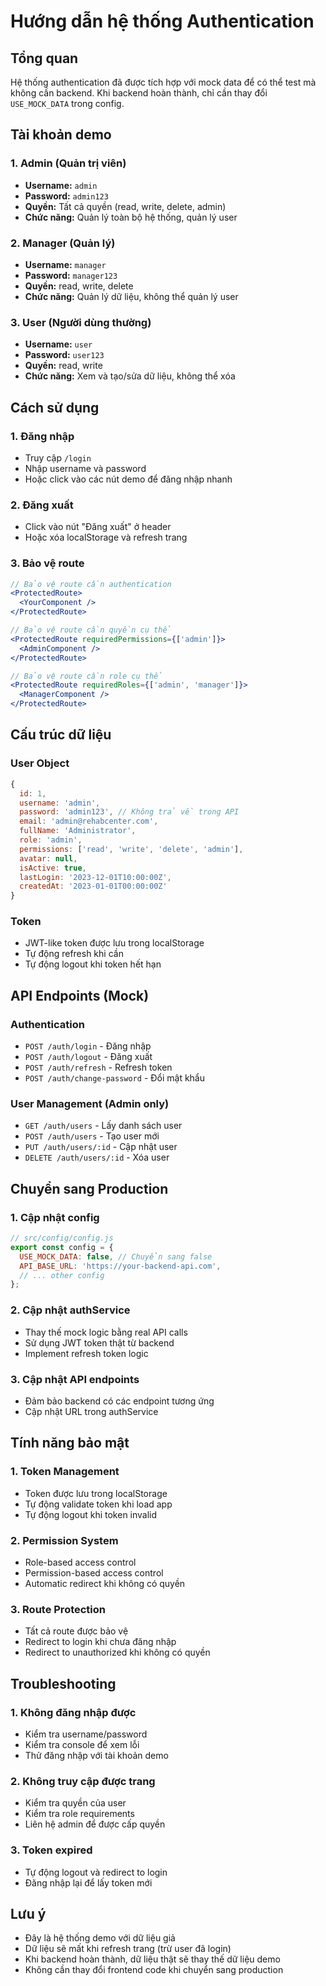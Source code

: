 # Hướng dẫn hệ thống Authentication

## Tổng quan

Hệ thống authentication đã được tích hợp với mock data để có thể test mà không cần backend. Khi backend hoàn thành, chỉ cần thay đổi `USE_MOCK_DATA` trong config.

## Tài khoản demo

### 1. Admin (Quản trị viên)
- **Username:** `admin`
- **Password:** `admin123`
- **Quyền:** Tất cả quyền (read, write, delete, admin)
- **Chức năng:** Quản lý toàn bộ hệ thống, quản lý user

### 2. Manager (Quản lý)
- **Username:** `manager`
- **Password:** `manager123`
- **Quyền:** read, write, delete
- **Chức năng:** Quản lý dữ liệu, không thể quản lý user

### 3. User (Người dùng thường)
- **Username:** `user`
- **Password:** `user123`
- **Quyền:** read, write
- **Chức năng:** Xem và tạo/sửa dữ liệu, không thể xóa

## Cách sử dụng

### 1. Đăng nhập
- Truy cập `/login`
- Nhập username và password
- Hoặc click vào các nút demo để đăng nhập nhanh

### 2. Đăng xuất
- Click vào nút "Đăng xuất" ở header
- Hoặc xóa localStorage và refresh trang

### 3. Bảo vệ route
```jsx
// Bảo vệ route cần authentication
<ProtectedRoute>
  <YourComponent />
</ProtectedRoute>

// Bảo vệ route cần quyền cụ thể
<ProtectedRoute requiredPermissions={['admin']}>
  <AdminComponent />
</ProtectedRoute>

// Bảo vệ route cần role cụ thể
<ProtectedRoute requiredRoles={['admin', 'manager']}>
  <ManagerComponent />
</ProtectedRoute>
```

## Cấu trúc dữ liệu

### User Object
```javascript
{
  id: 1,
  username: 'admin',
  password: 'admin123', // Không trả về trong API
  email: 'admin@rehabcenter.com',
  fullName: 'Administrator',
  role: 'admin',
  permissions: ['read', 'write', 'delete', 'admin'],
  avatar: null,
  isActive: true,
  lastLogin: '2023-12-01T10:00:00Z',
  createdAt: '2023-01-01T00:00:00Z'
}
```

### Token
- JWT-like token được lưu trong localStorage
- Tự động refresh khi cần
- Tự động logout khi token hết hạn

## API Endpoints (Mock)

### Authentication
- `POST /auth/login` - Đăng nhập
- `POST /auth/logout` - Đăng xuất
- `POST /auth/refresh` - Refresh token
- `POST /auth/change-password` - Đổi mật khẩu

### User Management (Admin only)
- `GET /auth/users` - Lấy danh sách user
- `POST /auth/users` - Tạo user mới
- `PUT /auth/users/:id` - Cập nhật user
- `DELETE /auth/users/:id` - Xóa user

## Chuyển sang Production

### 1. Cập nhật config
```javascript
// src/config/config.js
export const config = {
  USE_MOCK_DATA: false, // Chuyển sang false
  API_BASE_URL: 'https://your-backend-api.com',
  // ... other config
};
```

### 2. Cập nhật authService
- Thay thế mock logic bằng real API calls
- Sử dụng JWT token thật từ backend
- Implement refresh token logic

### 3. Cập nhật API endpoints
- Đảm bảo backend có các endpoint tương ứng
- Cập nhật URL trong authService

## Tính năng bảo mật

### 1. Token Management
- Token được lưu trong localStorage
- Tự động validate token khi load app
- Tự động logout khi token invalid

### 2. Permission System
- Role-based access control
- Permission-based access control
- Automatic redirect khi không có quyền

### 3. Route Protection
- Tất cả route được bảo vệ
- Redirect to login khi chưa đăng nhập
- Redirect to unauthorized khi không có quyền

## Troubleshooting

### 1. Không đăng nhập được
- Kiểm tra username/password
- Kiểm tra console để xem lỗi
- Thử đăng nhập với tài khoản demo

### 2. Không truy cập được trang
- Kiểm tra quyền của user
- Kiểm tra role requirements
- Liên hệ admin để được cấp quyền

### 3. Token expired
- Tự động logout và redirect to login
- Đăng nhập lại để lấy token mới

## Lưu ý

- Đây là hệ thống demo với dữ liệu giả
- Dữ liệu sẽ mất khi refresh trang (trừ user đã login)
- Khi backend hoàn thành, dữ liệu thật sẽ thay thế dữ liệu demo
- Không cần thay đổi frontend code khi chuyển sang production

